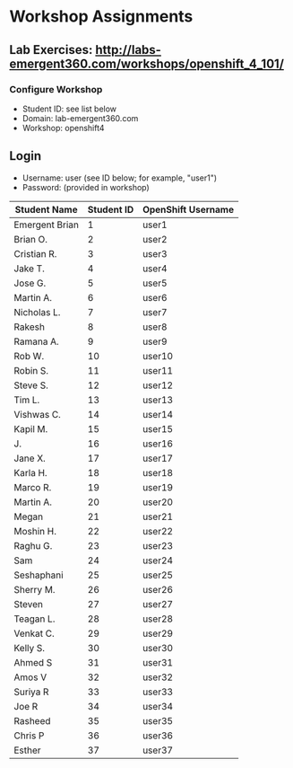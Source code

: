 # Workshop Assignments
## Lab Exercises: http://labs-emergent360.com/workshops/openshift_4_101/
### Configure Workshop
- Student ID: see list below
- Domain: lab-emergent360.com
- Workshop: openshift4

## Login
- Username: user<id> (see ID below; for example, "user1")
- Password: (provided in workshop)

| Student Name | Student ID | OpenShift Username | 
|------------ | ---------------| ---------------|
|	Emergent Brian	|	1	|	user1	|
|	Brian O.	|	2	|	user2	|
|	Cristian R. |	3	|	user3	|
|	Jake T.  |	4	|	user4	|
| Jose G.  |	5	|	user5	|
|	Martin A. |	6	|	user6	|
|	Nicholas L. |	7	|	user7	|
|	Rakesh |	8	|	user8	|
| Ramana A.  |	9	|	user9	|
|	Rob W.  |	10	|	user10	|
|	Robin S. |	11	|	user11	|
| Steve S. | 12 | user12 |
| Tim L. | 13 | user13 |
| Vishwas C. | 14 | user14 |
| Kapil M. | 15 | user15 |
| J. | 16 | user16 |
| Jane X. | 17 | user17 |
| Karla H. | 18 | user18 |  
| Marco R. | 19 | user19 |  
| Martin A. | 20 | user20 |  
| Megan | 21 | user21 |
| Moshin H. | 22 | user22 |
| Raghu G. | 23 | user23 |
| Sam | 24 | user24 |
| Seshaphani| 25 | user25 |
| Sherry M. | 26 | user26 |
| Steven | 27 | user27 |
| Teagan L. | 28 | user28 |
| Venkat C. | 29 | user29 |
| Kelly S. | 30 | user30 |
| Ahmed S | 31 | user31 |
| Amos V| 32 | user32 |
| Suriya R| 33 | user33 |
| Joe R| 34 | user34 |
| Rasheed | 35 | user35 |  
| Chris P | 36 | user36 |
| Esther | 37 | user37 |
  
  
